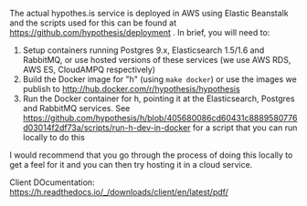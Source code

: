 The actual hypothes.is service is deployed in AWS using Elastic Beanstalk and the scripts used for this can be found at https://github.com/hypothesis/deployment . In brief, you will need to:

1. Setup containers running Postgres 9.x, Elasticsearch 1.5/1.6 and RabbitMQ, or use hosted versions of these services (we use AWS RDS, AWS ES, CloudAMPQ respectively)
2. Build the Docker image for "h" (using `make docker`) or use the images we publish to http://hub.docker.com/r/hypothesis/hypothesis
3. Run the Docker container for h, pointing it at the Elasticsearch, Postgres and RabbitMQ services. See https://github.com/hypothesis/h/blob/405680086cd60431c8889580776d03014f2df73a/scripts/run-h-dev-in-docker for a script that you can run locally to do this

I would recommend that you go through the process of doing this locally to get a feel for it and you can then try hosting it in a cloud service.


Client DOcumentation: https://h.readthedocs.io/_/downloads/client/en/latest/pdf/
